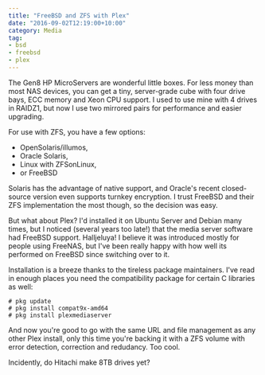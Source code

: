 ```yaml
---
title: "FreeBSD and ZFS with Plex"
date: "2016-09-02T12:19:00+10:00"
category: Media
tag:
- bsd
- freebsd
- plex
---
```

The Gen8 HP MicroServers are wonderful little boxes. For less money than most NAS devices, you can get a tiny, server-grade cube with four drive bays, ECC memory and Xeon CPU support. I used to use mine with 4 drives in RAIDZ1, but now I use two mirrored pairs for performance and easier upgrading.

For use with ZFS, you have a few options:

* OpenSolaris/illumos,
* Oracle Solaris,
* Linux with ZFSonLinux,
* or FreeBSD

Solaris has the advantage of native support, and Oracle's recent closed-source version even supports turnkey encryption. I trust FreeBSD and their ZFS implementation the most though, so the decision was easy.

But what about Plex? I'd installed it on Ubuntu Server and Debian many times, but I noticed (several years too late!) that the media server software had FreeBSD support. Halljeluya! I believe it was introduced mostly for people using FreeNAS, but I've been really happy with how well its performed on FreeBSD since switching over to it.

Installation is a breeze thanks to the tireless package maintainers. I've read in enough places you need the compatibility package for certain C libraries as well:

    # pkg update
    # pkg install compat9x-amd64
    # pkg install plexmediaserver

And now you're good to go with the same URL and file management as any other Plex install, only this time you're backing it with a ZFS volume with error detection, correction and redudancy. Too cool.

Incidently, do Hitachi make 8TB drives yet?

